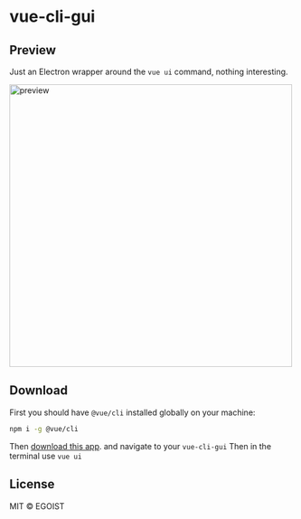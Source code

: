 # vue-cli-gui

## Preview

Just an Electron wrapper around the `vue ui` command, nothing interesting.

<img src="https://i.loli.net/2018/06/05/5b1636b7ca131.png" alt="preview" width="500">

## Download

First you should have `@vue/cli` installed globally on your machine:

```bash
npm i -g @vue/cli
```

Then [download this app](https://github.com/egoist/vue-cli-gui/releases).
and navigate to your <code>vue-cli-gui</code>
Then in the terminal use <code>vue ui</code>

## License

MIT &copy; EGOIST
